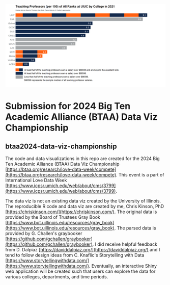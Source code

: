 ![cover-img](gray-book-data-viz-final.png)

# Submission for 2024 Big Ten Academic Alliance (BTAA) Data Viz Championship
## btaa2024-data-viz-championship

The code and data visualizations in this repo are created for the 2024 Big Ten Academic Alliance (BTAA) Data Viz Championship [https://btaa.org/research/love-data-week/compete](https://btaa.org/research/love-data-week/compete). This event is a part of International Love Data Week [https://www.icpsr.umich.edu/web/about/cms/3799](https://www.icpsr.umich.edu/web/about/cms/3799).

The data viz is not an existing data viz created by the University of Illinois. The reproducible R code and data viz are created by me, Chris Kinson, PhD [https://chriskinson.com/](https://chriskinson.com/). The original data is provided by the Board of Trustees Gray Book [https://www.bot.uillinois.edu/resources/gray_book](https://www.bot.uillinois.edu/resources/gray_book). The parsed data is provided by G. Challen's graybooker [https://github.com/gchallen/graybooker](https://github.com/gchallen/graybooker). I did receive helpful feedback from D. Dalpiaz [https://daviddalpiaz.org/](https://daviddalpiaz.org/) and I tend to follow design ideas from C. Knaflic's Storytelling with Data [https://www.storytellingwithdata.com/](https://www.storytellingwithdata.com/). Eventually, an interactive Shiny web application will be created such that users can explore the data for various colleges, departments, and time periods.

